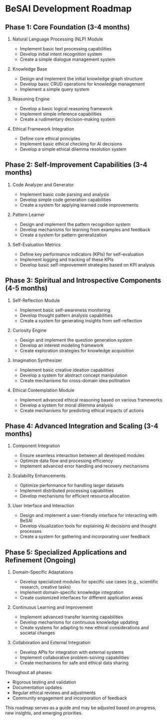 # BeSAI Development Roadmap

## Phase 1: Core Foundation (3-4 months)

1. Natural Language Processing (NLP) Module
   - Implement basic text processing capabilities
   - Develop initial intent recognition system
   - Create a simple dialogue management system

2. Knowledge Base
   - Design and implement the initial knowledge graph structure
   - Develop basic CRUD operations for knowledge management
   - Implement a simple query system

3. Reasoning Engine
   - Develop a basic logical reasoning framework
   - Implement simple inference capabilities
   - Create a rudimentary decision-making system

4. Ethical Framework Integration
   - Define core ethical principles
   - Implement basic ethical checking for AI decisions
   - Develop a simple ethical dilemma resolution system

## Phase 2: Self-Improvement Capabilities (3-4 months)

1. Code Analyzer and Generator
   - Implement basic code parsing and analysis
   - Develop simple code generation capabilities
   - Create a system for applying learned code improvements

2. Pattern Learner
   - Design and implement the pattern recognition system
   - Develop mechanisms for learning from examples and feedback
   - Create a system for pattern generalization

3. Self-Evaluation Metrics
   - Define key performance indicators (KPIs) for self-evaluation
   - Implement logging and tracking of these KPIs
   - Develop basic self-improvement strategies based on KPI analysis

## Phase 3: Spiritual and Introspective Components (4-5 months)

1. Self-Reflection Module
   - Implement basic self-awareness monitoring
   - Develop thought pattern analysis capabilities
   - Create a system for generating insights from self-reflection

2. Curiosity Engine
   - Design and implement the question generation system
   - Develop an interest modeling framework
   - Create exploration strategies for knowledge acquisition

3. Imagination Synthesizer
   - Implement basic creative ideation capabilities
   - Develop a system for abstract concept manipulation
   - Create mechanisms for cross-domain idea pollination

4. Ethical Contemplation Module
   - Implement advanced ethical reasoning based on various frameworks
   - Develop a system for moral dilemma analysis
   - Create mechanisms for predicting ethical impacts of actions

## Phase 4: Advanced Integration and Scaling (3-4 months)

1. Component Integration
   - Ensure seamless interaction between all developed modules
   - Optimize data flow and processing efficiency
   - Implement advanced error handling and recovery mechanisms

2. Scalability Enhancements
   - Optimize performance for handling larger datasets
   - Implement distributed processing capabilities
   - Develop mechanisms for efficient resource allocation

3. User Interface and Interaction
   - Design and implement a user-friendly interface for interacting with BeSAI
   - Develop visualization tools for explaining AI decisions and thought processes
   - Create a system for gathering and incorporating user feedback

## Phase 5: Specialized Applications and Refinement (Ongoing)

1. Domain-Specific Adaptations
   - Develop specialized modules for specific use cases (e.g., scientific research, creative tasks)
   - Implement domain-specific knowledge integration
   - Create customized interfaces for different application areas

2. Continuous Learning and Improvement
   - Implement advanced transfer learning capabilities
   - Develop mechanisms for continuous knowledge updating
   - Create systems for adapting to new ethical considerations and societal changes

3. Collaboration and External Integration
   - Develop APIs for integration with external systems
   - Implement collaborative problem-solving capabilities
   - Create mechanisms for safe and ethical data sharing

Throughout all phases:
- Rigorous testing and validation
- Documentation updates
- Regular ethical reviews and adjustments
- Community engagement and incorporation of feedback

This roadmap serves as a guide and may be adjusted based on progress, new insights, and emerging priorities.
